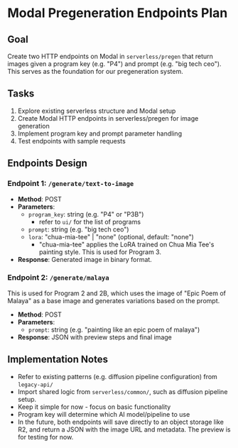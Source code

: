 # Modal Pregeneration Endpoints Plan

## Goal

Create two HTTP endpoints on Modal in `serverless/pregen` that return images given a program key (e.g. "P4") and prompt (e.g. "big tech ceo"). This serves as the foundation for our pregeneration system.

## Tasks

1. Explore existing serverless structure and Modal setup
2. Create Modal HTTP endpoints in serverless/pregen for image generation
3. Implement program key and prompt parameter handling
4. Test endpoints with sample requests

## Endpoints Design

### Endpoint 1: `/generate/text-to-image`

- **Method**: POST
- **Parameters**:
  - `program_key`: string (e.g. "P4" or "P3B")
    - refer to `ui/` for the list of programs
  - `prompt`: string (e.g. "big tech ceo")
  - `lora`: "chua-mia-tee" | "none" (optional, default: "none")
    - "chua-mia-tee" applies the LoRA trained on Chua Mia Tee's painting style. This is used for Program 3.
- **Response**: Generated image in binary format.

### Endpoint 2: `/generate/malaya`

This is used for Program 2 and 2B, which uses the image of "Epic Poem of Malaya" as a base image and generates variations based on the prompt.

- **Method**: POST
- **Parameters**:
  - `prompt`: string (e.g. "painting like an epic poem of malaya")
- **Response**: JSON with preview steps and final image

## Implementation Notes

- Refer to existing patterns (e.g. diffusion pipeline configuration) from `legacy-api/`
- Import shared logic from `serverless/common/`, such as diffusion pipeline setup.
- Keep it simple for now - focus on basic functionality
- Program key will determine which AI model/pipeline to use
- In the future, both endpoints will save directly to an object storage like R2, and return a JSON with the image URL and metadata. The preview is for testing for now.
